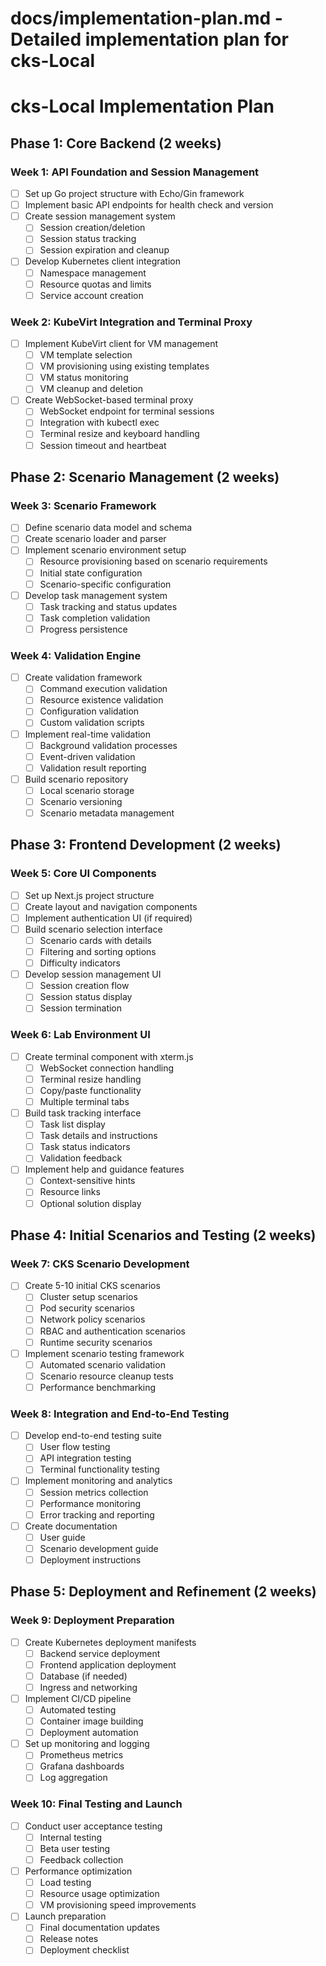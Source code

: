 # docs/implementation-plan.md - Detailed implementation plan for cks-Local

# cks-Local Implementation Plan

## Phase 1: Core Backend (2 weeks)

### Week 1: API Foundation and Session Management
- [ ] Set up Go project structure with Echo/Gin framework
- [ ] Implement basic API endpoints for health check and version
- [ ] Create session management system
  - [ ] Session creation/deletion
  - [ ] Session status tracking
  - [ ] Session expiration and cleanup
- [ ] Develop Kubernetes client integration
  - [ ] Namespace management
  - [ ] Resource quotas and limits
  - [ ] Service account creation

### Week 2: KubeVirt Integration and Terminal Proxy
- [ ] Implement KubeVirt client for VM management
  - [ ] VM template selection
  - [ ] VM provisioning using existing templates
  - [ ] VM status monitoring
  - [ ] VM cleanup and deletion
- [ ] Create WebSocket-based terminal proxy
  - [ ] WebSocket endpoint for terminal sessions
  - [ ] Integration with kubectl exec
  - [ ] Terminal resize and keyboard handling
  - [ ] Session timeout and heartbeat

## Phase 2: Scenario Management (2 weeks)

### Week 3: Scenario Framework
- [ ] Define scenario data model and schema
- [ ] Create scenario loader and parser
- [ ] Implement scenario environment setup
  - [ ] Resource provisioning based on scenario requirements
  - [ ] Initial state configuration
  - [ ] Scenario-specific configuration
- [ ] Develop task management system
  - [ ] Task tracking and status updates
  - [ ] Task completion validation
  - [ ] Progress persistence

### Week 4: Validation Engine
- [ ] Create validation framework
  - [ ] Command execution validation
  - [ ] Resource existence validation
  - [ ] Configuration validation
  - [ ] Custom validation scripts
- [ ] Implement real-time validation
  - [ ] Background validation processes
  - [ ] Event-driven validation
  - [ ] Validation result reporting
- [ ] Build scenario repository
  - [ ] Local scenario storage
  - [ ] Scenario versioning
  - [ ] Scenario metadata management

## Phase 3: Frontend Development (2 weeks)

### Week 5: Core UI Components
- [ ] Set up Next.js project structure
- [ ] Create layout and navigation components
- [ ] Implement authentication UI (if required)
- [ ] Build scenario selection interface
  - [ ] Scenario cards with details
  - [ ] Filtering and sorting options
  - [ ] Difficulty indicators
- [ ] Develop session management UI
  - [ ] Session creation flow
  - [ ] Session status display
  - [ ] Session termination

### Week 6: Lab Environment UI
- [ ] Create terminal component with xterm.js
  - [ ] WebSocket connection handling
  - [ ] Terminal resize handling
  - [ ] Copy/paste functionality
  - [ ] Multiple terminal tabs
- [ ] Build task tracking interface
  - [ ] Task list display
  - [ ] Task details and instructions
  - [ ] Task status indicators
  - [ ] Validation feedback
- [ ] Implement help and guidance features
  - [ ] Context-sensitive hints
  - [ ] Resource links
  - [ ] Optional solution display

## Phase 4: Initial Scenarios and Testing (2 weeks)

### Week 7: CKS Scenario Development
- [ ] Create 5-10 initial CKS scenarios
  - [ ] Cluster setup scenarios
  - [ ] Pod security scenarios
  - [ ] Network policy scenarios
  - [ ] RBAC and authentication scenarios
  - [ ] Runtime security scenarios
- [ ] Implement scenario testing framework
  - [ ] Automated scenario validation
  - [ ] Scenario resource cleanup tests
  - [ ] Performance benchmarking

### Week 8: Integration and End-to-End Testing
- [ ] Develop end-to-end testing suite
  - [ ] User flow testing
  - [ ] API integration testing
  - [ ] Terminal functionality testing
- [ ] Implement monitoring and analytics
  - [ ] Session metrics collection
  - [ ] Performance monitoring
  - [ ] Error tracking and reporting
- [ ] Create documentation
  - [ ] User guide
  - [ ] Scenario development guide
  - [ ] Deployment instructions

## Phase 5: Deployment and Refinement (2 weeks)

### Week 9: Deployment Preparation
- [ ] Create Kubernetes deployment manifests
  - [ ] Backend service deployment
  - [ ] Frontend application deployment
  - [ ] Database (if needed)
  - [ ] Ingress and networking
- [ ] Implement CI/CD pipeline
  - [ ] Automated testing
  - [ ] Container image building
  - [ ] Deployment automation
- [ ] Set up monitoring and logging
  - [ ] Prometheus metrics
  - [ ] Grafana dashboards
  - [ ] Log aggregation

### Week 10: Final Testing and Launch
- [ ] Conduct user acceptance testing
  - [ ] Internal testing
  - [ ] Beta user testing
  - [ ] Feedback collection
- [ ] Performance optimization
  - [ ] Load testing
  - [ ] Resource usage optimization
  - [ ] VM provisioning speed improvements
- [ ] Launch preparation
  - [ ] Final documentation updates
  - [ ] Release notes
  - [ ] Deployment checklist